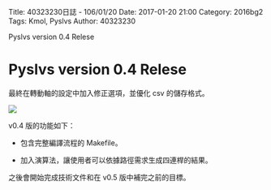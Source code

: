 Title: 40323230日誌 - 106/01/20
Date: 2017-01-20 21:00
Category: 2016bg2
Tags: Kmol, Pyslvs
Author: 40323230

Pyslvs version 0.4 Relese

<!-- PELICAN_END_SUMMARY -->

Pyslvs version 0.4 Relese
===

最終在轉動軸的設定中加入修正選項，並優化 csv 的儲存格式。

![](https://raw.githubusercontent.com/coursemdetw/project_site_files/gh-pages/files/2016spring/g2/Python_solvespace/0120_01.png)

v0.4 版的功能如下：

* 包含完整編譯流程的 Makefile。

* 加入演算法，讓使用者可以依據路徑需求生成四連桿的結果。

之後會開始完成技術文件和在 v0.5 版中補完之前的目標。